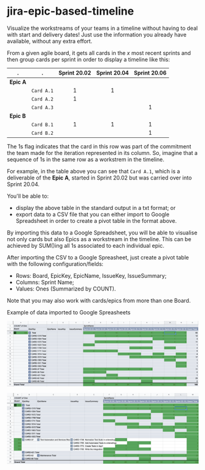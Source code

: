 # jira-epic-based-timeline

Visualize the workstreams of your teams in a timeline without having to deal with start and delivery dates! Just use the information you already have available, without any extra effort.

From a given agile board, it gets all cards in the *x* most recent sprints and then group cards per sprint in order to display a timeline like this:


 . | . | Sprint 20.02 | Sprint 20.04 | Sprint 20.06
--- | --- | :---: | :---: | :---:
**Epic A** | | | | 
 |  | `Card A.1` | 1 | 1 |   
 |  | `Card A.2` | 1 |   |
 |  | `Card A.3` |   |   | 1
**Epic B** | | | |         |  |   | 
 |  | `Card B.1` | 1 | 1  | 1
 |  | `Card B.2` |  |   | 1

The 1s flag indicates that the card in this row was part of the commitment the team made for the iteration represented in its column. So, imagine that a sequence of 1s in the same row as a workstrem in the timeline.

For example, in the table above you can see that `Card A.1`, which is a deliverable of the **Epic A**, started in Sprint 20.02 but was carried over into Sprint 20.04.

You'll be able to:
- display the above table in the standard output in a txt format; or
- export data to a CSV file that you can either import to Google Spreadsheet in order to create a pivot table in the format above.

By importing this data to a Google Spreadsheet, you will be able to visualise not only cards but also Epics as a workstream in the timeline. This can be achieved by SUM()ing all 1s associated to each individual epic.

After importing the CSV to a Google Spreasheet, just create a pivot table with the following configuration/fields:
- Rows: Board, EpicKey, EpicName, IssueKey, IssueSummary;
- Columns: Sprint Name;
- Values: Ones (Summarized by COUNT).

Note that you may also work with cards/epics from more than one Board.

Example of data imported to Google Spreasheets

![Epic level timeline](docs/img1.png)

![Drill down by Cards](docs/img2.png)


